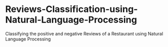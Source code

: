 # Reviews-Classification-using-Natural-Language-Processing
Classifying the positive and negative Reviews of a Restaurant using Natural Language Processing
